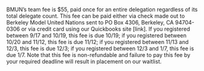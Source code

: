 BMUN’s team fee is $55, paid once for an entire delegation regardless of its total delegate count.  This fee can be paid either via check made out to Berkeley Model United Nations sent to PO Box 4306, Berkeley, CA 94704-0306 or via credit card using our Quickbooks site [link].  If you registered between 9/17 and 10/19, this fee is due 10/19; if you registered between 10/20 and 11/12, this fee is due 11/12; if you registered between 11/13 and 12/3, this fee is due 12/3; if you registered between 12/3 and 1/7, this fee is due 1/7.  Note that this fee is non-refundable and failure to pay this fee by your required deadline will result in placement on our waitlist.
